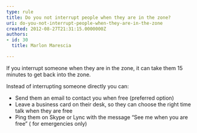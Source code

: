 ```yaml
---
type: rule
title: Do you not interrupt people when they are in the zone?
uri: do-you-not-interrupt-people-when-they-are-in-the-zone
created: 2012-08-27T21:31:15.0000000Z
authors:
- id: 30
  title: Marlon Marescia

---
```




<span class='intro'> If you interrupt someone when they are in the zone, it can take them 15 minutes to get back into the zone. </span>

<p>Instead of interrupting someone directly you can&#58;</p>
<ul>
<li>Send them an email to contact you when free (preferred option)</li>
<li>Leave a business card on their desk, so they can choose the right time talk when they are free</li>
<li>Ping them on Skype or Lync with the message “See me when you are free” ( for emergencies only)</li>

</ul>


